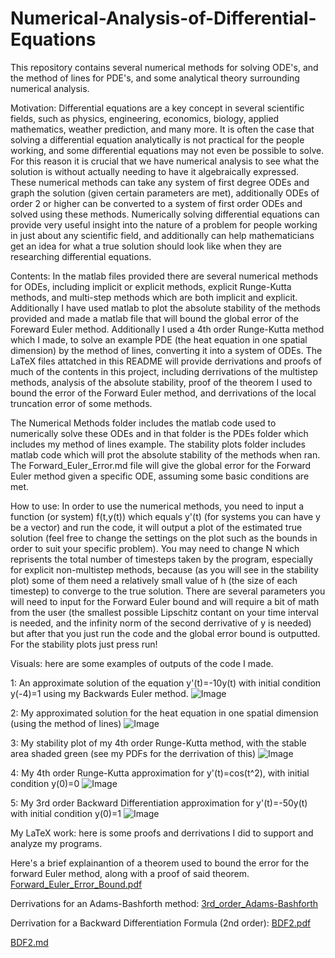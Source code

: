 # Numerical-Analysis-of-Differential-Equations
This repository contains several numerical methods for solving ODE's, and the method of lines for PDE's, and some analytical theory surrounding numerical analysis.

Motivation: Differential equations are a key concept in several scientific fields, such as physics, engineering, economics, biology, applied mathematics, weather prediction, and many more. It is often the case that solving a differential equation analytically is not practical for the people working, and some differential equations may not even be possible to solve. For this reason it is crucial that we have numerical analysis to see what the solution is without actually needing to have it algebraically expressed. These numerical methods can take any system of first degree ODEs and graph the solution (given certain parameters are met), additionally ODEs of order 2 or higher can be converted to a system of first order ODEs and solved using these methods. Numerically solving differential equations can provide very useful insight into the nature of a problem for people working in just about any scientific field, and additionally can help mathematicians get an idea for what a true solution should look like when they are researching differential equations.

Contents: In the matlab files provided there are several numerical methods for ODEs, including implicit or explicit methods, explicit Runge-Kutta methods, and multi-step methods which are both implicit and explicit. Additionally I have used matlab to plot the absolute stability of the methods provided and made a matlab file that will bound the global error of the Foreward Euler method. Additionally I used a 4th order Runge-Kutta method which I made, to solve an example PDE (the heat equation in one spatial dimension) by the method of lines, converting it into a system of ODEs. The LaTeX files attatched in this README will provide derrivations and proofs of much of the contents in this project, including derrivations of the multistep methods, analysis of the absolute stability, proof of the theorem I used to bound the error of the Forward Euler method, and derrivations of the local truncation error of some methods. 

The Numerical Methods folder includes the matlab code used to numerically solve these ODEs and in that folder is the PDEs folder which includes my method of lines example. The stability plots folder includes matlab code which will prot the absolute stability of the methods when ran. The Forward_Euler_Error.md file will give the global error for the Forward Euler method given a specific ODE, assuming some basic conditions are met. 

How to use: In order to use the numerical methods, you need to input a function (or system) f(t,y(t)) which equals y'(t) (for systems you can have y be a vector) and run the code, it will output a plot of the estimated true solution (feel free to change the settings on the plot such as the bounds in order to suit your specific problem). You may need to change N which reprisents the total number of timesteps taken by the program, especially for explicit non-multistep methods, because (as you will see in the stability plot) some of them need a relatively small value of h (the size of each timestep) to converge to the true solution. There are several parameters you will need to input for the Forward Euler bound and will require a bit of math from the user (the smallest possible Lipschitz contant on your time interval is needed, and the infinity norm of the second derrivative of y is needed) but after that you just run the code and the global error bound is outputted. For the stability plots just press run!

Visuals: here are some examples of outputs of the code I made.

1: An approximate solution of the equation y'(t)=-10y(t) with initial condition y(-4)=1 using my Backwards Euler method.
![Image](https://github.com/user-attachments/assets/61efddc3-65e1-4bca-9ddb-18ce40f76e35)

2: My approximated solution for the heat equation in one spatial dimension (using the method of lines)
![Image](https://github.com/user-attachments/assets/f7d3a4c6-dc12-4e42-a019-4d8294c52973)

3: My stability plot of my 4th order Runge-Kutta method, with the stable area shaded green (see my PDFs for the derrivation of this)
![Image](https://github.com/user-attachments/assets/8d2db7bc-c492-49c3-8d66-c8caa85ebca1)

4: My 4th order Runge-Kutta approximation for y'(t)=cos(t^2), with initial condition y(0)=0
![Image](https://github.com/user-attachments/assets/654c1189-296c-448d-80a9-a72d3cd73a34)

5: My 3rd order Backward Differentiation approximation for y'(t)=-50y(t) with initial condition y(0)=1
![Image](https://github.com/user-attachments/assets/b1b09f74-a884-49c4-8c1c-b640c7c4fc92)

My LaTeX work: here is some proofs and derrivations I did to support and analyze my programs.

Here's a brief explainantion of a theorem used to bound the error for the forward Euler method, along with a proof of said theorem.
[Forward_Euler_Error_Bound.pdf](https://github.com/user-attachments/files/21604741/Forward_Euler_Error_Bound.pdf)

Derrivations for an Adams-Bashforth method:
[3rd_order_Adams-Bashforth](https://github.com/user-attachments/files/21670078/AB3_derrivation.pdf)

Derrivation for a Backward Differentiation Formula (2nd order):
[BDF2.pdf](https://github.com/user-attachments/files/21671041/BDF2.pdf)

[BDF2.md](https://github.com/user-attachments/files/21671194/BDF2.md)
